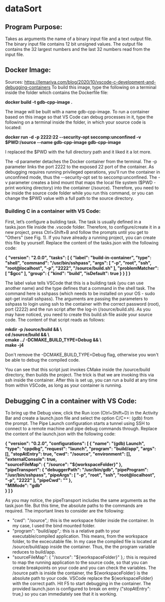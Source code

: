 # dataSort

## Program Purpose:
Takes as arguments the name of a binary input file and a text output file. The binary input file contains 12 bit unsigned values. The output file contains the 32 largest numbers and the last 32 numbers read from the input file.

## Docker Image:
Sources: https://lemariva.com/blog/2020/10/vscode-c-development-and-debugging-containers
To build this image, type the following on a terminal inside the folder which contains the Dockerfile file:

**docker build -t gdb-cpp-image .**

The image will be built with a name gdb-cpp-image. To run a container based on this image so that VS Code can debug processes in it, type the following on a terminal inside the folder, in which your source code is located:

**docker run -d -p 2222:22 --security-opt seccomp:unconfined -v $PWD:/source --name gdb-cpp-image gdb-cpp-image**

I replaced the $PWD with the full directory path and it liked it a lot more.

The -d parameter detaches the Docker container from the terminal. The -p parameter links the port 2222 to the exposed 22 port of the container. As debugging requires running privileged operations, you'll run the container in unconfined mode, thus the --security-opt set to seccomp:unconfined. The -v parameter creates a bind mount that maps the local file system ($PWD - print working directory) into the container (/source). Therefore, you need to be inside the source code folder while you run this command, or you can change the $PWD value with a full path to the source directory.

### Building C in a container with VS Code:
First, let’s configure a building task. The task is usually defined in a tasks.json file inside the .vscode folder. Therefore, to configure/create it in a new project, press Ctrl+Shift+B and follow the prompts until you get to "Others" (see Fig. 1). If you have already a running project, you can create this file by yourself. Replace the content of the tasks.json with the following code:

**{
    "version": "2.0.0",
    "tasks": [
        {
            "label": "build-in-container",
            "type": "shell",
            "command": "/usr/bin/sshpass",
            "args": [
                "-p",
                "root",
                "ssh",
                "root@localhost",
                "-p",
                "2222",
                "/source/build.sh"
            ],
            "problemMatcher": [
                "$gcc"
            ],
            "group": {
                "kind": "build",
                "isDefault": true
            }
        }
    ]
}**

The label value tells VSCode that this is a building task (you can use another name) and the type defines that a command in the shell task. The command here is sshpass (which needs to be installed on your OS - sudo apt-get install sshpass). The arguments are passing the parameters to sshpass to login using ssh to the container with the correct password (root), port (2222) and the run script after the log-in (/source/build.sh). As you may have noticed, you need to create this build.sh file aside your source code. The content of that script reads as follows:

**mkdir -p /source/build && \\ \
cd /source/build && \\ \
cmake ../ -DCMAKE_BUILD_TYPE=Debug && \\ \
make -j4**

Don't remove the -DCMAKE_BUILD_TYPE=Debug flag, otherwise you won't be able to debug the compiled code.

You can see that this script just invokes CMake inside the /source/build directory, then builds the project. The trick is that we are invoking this via ssh inside the container. After this is set up, you can run a build at any time from within VSCode, as long as your container is running.

## Debugging C in a container with VS Code:
To bring up the Debug view, click the Run icon (Ctrl+Shift+D) in the Activity Bar and create a launch.json file and select the option C/C++: (gdb) from the prompt. The Pipe Launch configuration starts a tunnel using SSH to connect to a remote machine and pipe debug commands through. Replace the content of the launch.json with the following code:

**{
    "version": "0.2.0",
    "configurations": [
        {
            "name": "(gdb) Launch",
            "type": "cppdbg",
            "request": "launch",
            "program": "build/app",
            "args": [],
            "stopAtEntry": true,
            "cwd": "/source",
            "environment": [],
            "externalConsole": true,  
            "sourceFileMap": { "/source": "${workspaceFolder}" },                       
            "pipeTransport": {
                "debuggerPath": "/usr/bin/gdb",
                "pipeProgram": "/usr/bin/sshpass",
                "pipeArgs": [
                    "-p",
                    "root",
                    "ssh",
                    "root@localhost",
                    "-p",
                    "2222"
                ],
                "pipeCwd": ""
            },           
            "MIMode": "gdb"         
        }
    ]
}**

As you may notice, the pipeTransport includes the same arguments as the task.json file. But this time, the absolute paths to the commands are required. The important lines to consider are the following:

- "cwd": "/source",: this is the workspace folder inside the container. In my case, I used the bind mounted folder.
- "program": "build/app",: this is a relative path to your executable/compiled application. This means, from the workspace folder, to the excecutable file. In my case the compiled file is located at /source/build/app inside the container. Thus, the the program variable reduces to build/app.
- "sourceFileMap": { "/source": "${workspaceFolder}" },: this is required to map the running application to the source code, so that you can create breakpoints on your code and you can check the variables. The /source path is inside the container, the ${workspaceFolder} is the absolute path to your code. VSCode replace the ${workspaceFolder} with the correct path.
Hit F5 to start debugging in the container. The provided launch.json is configured to break on entry ("stopAtEntry": true,) so you can immediately see that it is working.
